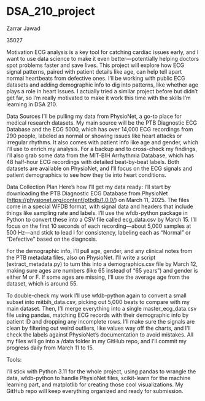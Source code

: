 # DSA_210_project
Zarrar Jawad

35027

Motivation
ECG analysis is a key tool for catching cardiac issues early, and I want to use data science to make it even better—potentially helping doctors spot problems faster and save lives. This project will explore how ECG signal patterns, paired with patient details like age, can help tell apart normal heartbeats from defective ones. I’ll be working with public ECG datasets and adding demographic info to dig into patterns, like whether age plays a role in heart issues. I actually tried a similar project before but didn’t get far, so I’m really motivated to make it work this time with the skills I’m learning in DSA 210.

Data Sources
I’ll be pulling my data from PhysioNet, a go-to place for medical research datasets. My main source will be the PTB Diagnostic ECG Database and the ECG 5000, which has over 14,000 ECG recordings from 290 people, labeled as normal or showing issues like heart attacks or irregular rhythms. It also comes with patient info like age and gender, which I’ll use to enrich my analysis. For a backup and to cross-check my findings, I’ll also grab some data from the MIT-BIH Arrhythmia Database, which has 48 half-hour ECG recordings with detailed beat-by-beat labels. Both datasets are available on PhysioNet, and I’ll focus on the ECG signals and patient demographics to see how they tie into heart conditions.

Data Collection Plan
Here’s how I’ll get my data ready: I’ll start by downloading the PTB Diagnostic ECG Database from PhysioNet (https://physionet.org/content/ptbdb/1.0.0/) on March 11, 2025. The files come in a special WFDB format, with signal data and headers that include things like sampling rate and labels. I’ll use the wfdb-python package in Python to convert these into a CSV file called ecg_data.csv by March 15. I’ll focus on the first 10 seconds of each recording—about 5,000 samples at 500 Hz—and stick to lead I for consistency, labeling each as “Normal” or “Defective” based on the diagnosis.

For the demographic info, I’ll pull age, gender, and any clinical notes from the PTB metadata files, also on PhysioNet. I’ll write a script (extract_metadata.py) to turn this into a demographics.csv file by March 12, making sure ages are numbers (like 65 instead of “65 years”) and gender is either M or F. If some ages are missing, I’ll use the average age from the dataset, which is around 55.

To double-check my work I’ll use wfdb-python again to convert a small subset into mitbih_data.csv, picking out 5,000 beats to compare with my main dataset. Then, I’ll merge everything into a single master_ecg_data.csv file using pandas, matching ECG records with their demographic info by patient ID and dropping any incomplete rows. I’ll make sure the signals are clean by filtering out weird outliers, like values way off the charts, and I’ll check the labels against PhysioNet’s documentation to avoid mistakes. All my files will go into a /data folder in my GitHub repo, and I’ll commit my progress daily from March 11 to 15.

Tools:

I’ll stick with Python 3.11 for the whole project, using pandas to wrangle the data, wfdb-python to handle PhysioNet files, scikit-learn for the machine learning part, and matplotlib for creating those cool visualizations. My GitHub repo will keep everything organized and ready for submission.
